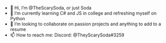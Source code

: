 - 👋 Hi, I’m @TheScarySoda, or just Soda
- 🌱 I’m currently learning C# and JS in college and refreshing myself on Python
- 💞️ I’m looking to collaborate on passion projects and anything to add to a resume
- 📫 How to reach me: Discord: @TheyScarySoda#3259
